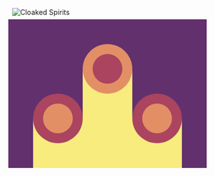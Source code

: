 ![Cloaked Spirits](https://cssbattle.dev/targets/10.png)

<div class="base">
  <div class="pillar">
    <div class="large dark circle">
      <div class="small light circle"></div>
    </div>
  </div>
  <div class="pillar tall"> 
    <div class="large light circle">
      <div class="small dark circle"></div>
    </div>
  </div>
  <div class="pillar">
    <div class="large dark circle">
      <div class="small light circle"></div>
    </div>
  </div>
</div>

<style>
  .base {
    transform: translate(-8px, -8px);
    display:flex;
    align-items:flex-end;
    position: absolute;
    width: 400px;
    height: 300px;
    background: #62306D;
  }
  .pillar {
    transform: translate(50px);
    width:100px;
    height: 100px;
    background: #F7EC7D;
  }
  .dark {
    background: #AA445F;
  }
  .light {
    background: #E38F66;
  }
  .small {
    height: 60px;
    width: 60px;
  }
  .large {
    display:flex;
    justify-content:center;
    align-items:center;
    transform: translate(0px, -50px);
    width: 100px;
    height: 100px;
  }
  .circle {
    border-radius:50%;
  }
  .tall {
    height:200px;
  }
</style>
